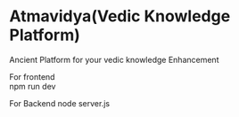# Atmavidya(Vedic Knowledge Platform)

Ancient  Platform  for your vedic knowledge Enhancement 

For frontend  
npm run dev 

For Backend
node server.js

